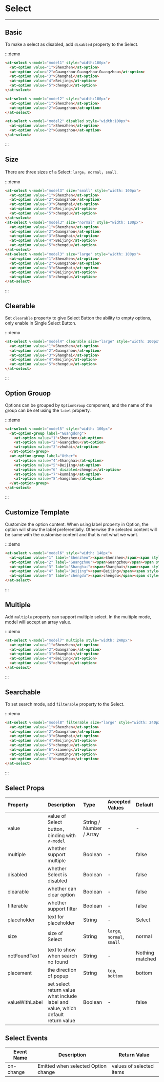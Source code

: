 
# Select

----

## Basic

To make a select as disabled, add `disabled` property to the Select.

:::demo
```html
<at-select v-model="model1" style="width:100px">
  <at-option value="1">Shenzhen</at-option>
  <at-option value="2">Guangzhou~Guangzhou~Guangzhou</at-option>
  <at-option value="3">Shanghai</at-option>
  <at-option value="4">Beijing</at-option>
  <at-option value="5">chengdu</at-option>
</at-select>

<at-select v-model="model2" style="width:100px">
  <at-option value="1">Shenzhen</at-option>
  <at-option value="2">Guangzhou</at-option>
</at-select>

<at-select v-model="model2" disabled style="width:100px">
  <at-option value="1">Shenzhen</at-option>
  <at-option value="2">Guangzhou</at-option>
</at-select>
```
:::


## Size

There are three sizes of a Select: `large`，`normal`，`small`.

:::demo
```html
<at-select v-model="model3" size="small" style="width: 100px">
  <at-option value="1">Shenzhen</at-option>
  <at-option value="2">Guangzhou</at-option>
  <at-option value="3">Shanghai</at-option>
  <at-option value="4">Beijing</at-option>
  <at-option value="5">chengdu</at-option>
</at-select>
<at-select v-model="model3" size="normal" style="width: 100px">
  <at-option value="1">Shenzhen</at-option>
  <at-option value="2">Guangzhou</at-option>
  <at-option value="3">Shanghai</at-option>
  <at-option value="4">Beijing</at-option>
  <at-option value="5">chengdu</at-option>
</at-select>
<at-select v-model="model3" size="large" style="width: 100px">
  <at-option value="1">Shenzhen</at-option>
  <at-option value="2">Guangzhou</at-option>
  <at-option value="3">Shanghai</at-option>
  <at-option value="4">Beijing</at-option>
  <at-option value="5">chengdu</at-option>
</at-select>
```
:::


## Clearable

Set `clearable` property to give Select Button the ability to empty options, only enable in Single Select Button.

:::demo
```html
<at-select v-model="model4" clearable size="large" style="width: 100px">
  <at-option value="1">Shenzhen</at-option>
  <at-option value="2">Guangzhou</at-option>
  <at-option value="3">Shanghai</at-option>
  <at-option value="4">Beijing</at-option>
  <at-option value="5">chengdu</at-option>
</at-select>
```
:::


## Option Grouop

Options can be grouped by `OptionGroup` component, and the name of the group can be set using the `label` property.

:::demo
```html
<at-select v-model="model5" style="width: 100px">
  <at-option-group label="Guangdong">
    <at-option value="1">Shenzhen</at-option>
    <at-option value="2">Guangzhou</at-option>
    <at-option value="3">zhuhai</at-option>
  </at-option-group>
  <at-option-group label="Other">
    <at-option value="4">Shanghai</at-option>
    <at-option value="5">Beijing</at-option>
    <at-option value="6" disabled>chengdu</at-option>
    <at-option value="7">kunming</at-option>
    <at-option value="8">hangzhou</at-option>
  </at-option-group>
</at-select>
```
:::


## Customize Template

Customize the option content. When using label property in Option, the option will show the label preferentially. Otherwise the selected content will be same with the customise content and that is not what we want.

:::demo
```html
<at-select v-model="model6" style="width: 140px">
  <at-option value="1" label="Shenzhen"><span>Shenzhen</span><span style="float: right;opacity: .6;font-size: 0.8em;">Shenzhen</span></at-option>
  <at-option value="2" label="Guangzhou"><span>Guangzhou</span><span style="float: right;opacity: .6;font-size: 0.8em;">Guangzhou</span></at-option>
  <at-option value="3" label="Shanghai"><span>Shanghai</span><span style="float: right;opacity: .6;font-size: 0.8em;">Shanghai</span></at-option>
  <at-option value="4" label="Beijing"><span>Beijing</span><span style="float: right;opacity: .6;font-size: 0.8em;">Beijin</span></at-option>
  <at-option value="5" label="chengdu"><span>chengdu</span><span style="float: right;opacity: .6;font-size: 0.8em;">Chengdu</span></at-option>
</at-select>
```
:::


## Multiple

Add `multiple` property can support multiple select. In the multiple mode, model will accept an array value.

:::demo
```html
<at-select v-model="model7" multiple style="width: 240px">
  <at-option value="1">Shenzhen</at-option>
  <at-option value="2">Guangzhou</at-option>
  <at-option value="3">Shanghai</at-option>
  <at-option value="4">Beijing</at-option>
  <at-option value="5">chengdu</at-option>
</at-select>
```
:::


## Searchable

To set search mode, add `filterable` property to the Select.

:::demo
```html
<at-select v-model="model8" filterable size="large" style="width: 240px">
  <at-option value="1">Shenzhen</at-option>
  <at-option value="2">Guangzhou</at-option>
  <at-option value="3">Shanghai</at-option>
  <at-option value="4">Beijing</at-option>
  <at-option value="5">chengdu</at-option>
  <at-option value="6">xiameng</at-option>
  <at-option value="7">kunming</at-option>
  <at-option value="8">hangzhou</at-option>
</at-select>
```
:::

## Select Props

| Property      | Description          | Type      | Accepted Values                           | Default  |
| :---------- | :-------------- | :---------- | :-----------------------------  | :-------- |
| value | value of Select button，binding with `v-model` | String / Number / Array | - | - |
| multiple | whether support multiple | Boolean | - | false |
| disabled | whether Select is disabled | Boolean | - | false |
| clearable | whether can clear option | Boolean | - | false |
| filterable | whether support filter | Boolean | - | false |
| placeholder | text for placeholder | String | - | Select |
| size | size of Select | String | `large`, `normal`, `small` | normal |
| notFoundText | text to show when search no found | String | - | Nothing matched |
| placement | the direction of popup | String | `top`, `bottom` | bottom |
| valueWithLabel | set select return value what include label and value, which default return value | Boolean | - | false |

## Select Events

| Event Name      | Description          | Return Value  |
|---------- |-------------- |---------- |
| on-change | Emitted when selected Option change | values of selected items |

<script>
  export default {
    data () {
      return {
        model1: '',
        model2: '2',
        model3: '',
        model4: '',
        model5: '',
        model6: '',
        model7: [],
        model8: '',
      }
    }
  }
</script>
